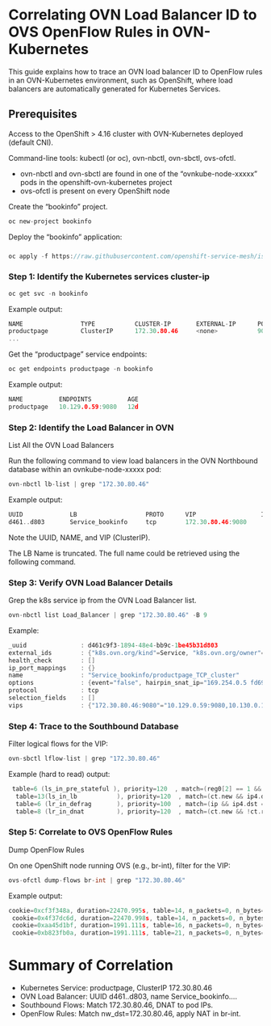 # Correlating OVN Load Balancer ID to OVS OpenFlow Rules in OVN-Kubernetes

This guide explains how to trace an OVN load balancer ID to OpenFlow rules in an OVN-Kubernetes environment, such as OpenShift, where load balancers are automatically generated for Kubernetes Services.

## Prerequisites

Access to the OpenShift \> 4.16 cluster with OVN-Kubernetes deployed (default CNI).

Command-line tools: kubectl (or oc), ovn-nbctl, ovn-sbctl, ovs-ofctl.

* ovn-nbctl and ovn-sbctl are found in one of the “ovnkube-node-xxxxx” pods in the openshift-ovn-kubernetes project  
* ovs-ofctl is present on every OpenShift node

Create the “bookinfo” project.

```c
oc new-project bookinfo
```

   
Deploy the “bookinfo” application:

### 

```c
oc apply -f https://raw.githubusercontent.com/openshift-service-mesh/istio/release-1.24/samples/bookinfo/platform/kube/bookinfo.yaml -n bookinfo
```

### Step 1: Identify the Kubernetes services cluster-ip

```c
oc get svc -n bookinfo
```

   
Example output:

```c
NAME                TYPE           CLUSTER-IP       EXTERNAL-IP      PORT(S)         AGE
productpage         ClusterIP      172.30.80.46     <none>           9080/TCP        12d
...
```

Get the “productpage” service endpoints:

```c
oc get endpoints productpage -n bookinfo
```

Example output:

```c
NAME          ENDPOINTS          AGE
productpage   10.129.0.59:9080   12d
```

### Step 2: Identify the Load Balancer in OVN

List All the OVN Load Balancers

Run the following command to view load balancers in the OVN Northbound database within an ovnkube-node-xxxxx pod:

```c
ovn-nbctl lb-list | grep "172.30.80.46"
```

Example output:

```c
UUID             LB                   PROTO      VIP			      IPs
d461..d803       Service_bookinfo     tcp        172.30.80.46:9080       10.129.0.59:9080
```

Note the UUID, NAME, and VIP (ClusterIP).

The LB Name is truncated. The full name could be retrieved using the following command.

### Step 3: Verify OVN Load Balancer Details

Grep the k8s service ip from the OVN Load Balancer list.

```c
ovn-nbctl list Load_Balancer | grep "172.30.80.46" -B 9
```

Example:

```c
_uuid               : d461c9f3-1894-48e4-bb9c-1be45b31d803
external_ids        : {"k8s.ovn.org/kind"=Service, "k8s.ovn.org/owner"="bookinfo/productpage"}
health_check        : []
ip_port_mappings    : {}
name                : "Service_bookinfo/productpage_TCP_cluster"
options             : {event="false", hairpin_snat_ip="169.254.0.5 fd69::5", neighbor_responder=none, reject="true", skip_snat="false"}
protocol            : tcp
selection_fields    : []
vips                : {"172.30.80.46:9080"="10.129.0.59:9080,10.130.0.172:9080"}
```

### Step 4: Trace to the Southbound Database

Filter logical flows for the VIP:

```c
ovn-sbctl lflow-list | grep "172.30.80.46"
```

Example (hard to read) output:

```c
 table=6 (ls_in_pre_stateful ), priority=120  , match=(reg0[2] == 1 && ip4.dst == 172.30.80.46 && tcp.dst == 9080), action=(reg1 = 172.30.80.46; reg2[0..15] = 9080; ct_lb_mark;)
  table=13(ls_in_lb           ), priority=120  , match=(ct.new && ip4.dst == 172.30.80.46 && tcp.dst == 9080), action=(reg1 = 172.30.80.46; reg2[0..15] = 9080; ct_lb_mark(backends=10.129.0.59:9080);)
  table=6 (lr_in_defrag       ), priority=100  , match=(ip && ip4.dst == 172.30.80.46), action=(ct_dnat;)
  table=8 (lr_in_dnat         ), priority=120  , match=(ct.new && !ct.rel && ip4 && ip4.dst == 172.30.80.46 && tcp && tcp.dst == 9080), action=(flags.force_snat_for_lb = 1; ct_lb_mark(backends=10.129.0.59:9080; force_snat);)
```

### Step 5: Correlate to OVS OpenFlow Rules  
Dump OpenFlow Rules

On one OpenShift node running OVS (e.g., br-int), filter for the VIP:

```c
ovs-ofctl dump-flows br-int | grep "172.30.80.46"
```

Example output:

```c
cookie=0xcf3f348a, duration=22470.995s, table=14, n_packets=0, n_bytes=0, idle_age=22470, priority=120,tcp,reg0=0x4/0x4,metadata=0x3,nw_dst=172.30.80.46,tp_dst=9080 actions=load:0xac1e502e->NXM_NX_XXREG0[64..95],load:0x2378->NXM_NX_XXREG0[32..47],ct(table=15,zone=NXM_NX_REG13[0..15],nat)
 cookie=0x4f37dc6d, duration=22470.998s, table=14, n_packets=0, n_bytes=0, idle_age=22470, priority=100,ip,metadata=0x5,nw_dst=172.30.80.46 actions=ct(table=15,zone=NXM_NX_REG11[0..15],nat)
 cookie=0xaa45d1bf, duration=1991.111s, table=16, n_packets=0, n_bytes=0, idle_age=1991, priority=120,ct_state=+new-rel+trk,tcp,metadata=0x5,nw_dst=172.30.80.46,tp_dst=9080 actions=load:0x1->NXM_NX_REG10[3],group:222
 cookie=0xb823fb0a, duration=1991.111s, table=21, n_packets=0, n_bytes=0, idle_age=1991, priority=120,ct_state=+new+trk,tcp,metadata=0x3,nw_dst=172.30.80.46,tp_dst=9080 actions=load:0xac1e502e->NXM_NX_XXREG0[64..95],load:0x2378->NXM_NX_XXREG0[32..47],group:221
```

# Summary of Correlation

* Kubernetes Service: productpage, ClusterIP 172.30.80.46  
* OVN Load Balancer: UUID d461..d803, name Service\_bookinfo….  
* Southbound Flows: Match 172.30.80.46, DNAT to pod IPs.  
* OpenFlow Rules: Match nw\_dst=172.30.80.46, apply NAT in br-int.
